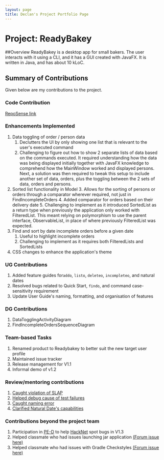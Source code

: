 ```yaml
---
layout: page
title: Declan's Project Portfolio Page
---
```


# Project: ReadyBakey

##Overview
ReadyBakey is a desktop app for small bakers.  The user interacts with it using a CLI, and it has a GUI created with JavaFX. It is written in Java, and has about 10 kLoC.

## Summary of Contributions
Given below are my contributions to the project.

### Code Contribution
[RepoSense link](https://nus-cs2103-ay2122s2.github.io/tp-dashboard/?search=declanleeler&breakdown=true&sort=groupTitle&sortWithin=title&since=2022-02-18&timeframe=commit&mergegroup=&groupSelect=groupByRepos&checkedFileTypes=docs~functional-code~test-code~other&tabOpen=true&tabType=authorship&tabAuthor=declanleeler&tabRepo=AY2122S2-CS2103-F09-4%2Ftp%5Bmaster%5D&authorshipIsMergeGroup=false&authorshipFileTypes=docs~functional-code~test-code~other&authorshipIsBinaryFileTypeChecked=false)

### Enhancements Implemented
1. Data toggling of order / person data
   1. Declutters the UI by only showing one list that is relevant to the user's executed command
   2. Challenging to figure out how to show 2 separate lists of data based on the commands executed. It required understanding how the data was being displayed initially together with JavaFX knowledge to
      comprehend how the MainWindow worked and displayed persons. Next, a solution was then required to tweak this setup to include another
      set of data, orders, plus the toggling between the 2 sets of data, orders and persons.
2. Sorted list functionality in Model
   3. Allows for the sorting of persons or orders through a comparator wherever required, not just in FindIncompleteOrders
   4. Added comparator for orders based on their delivery date 
   5. Challenging to implement as it introduced SortedList as a return type when previously the application only worked with FilteredList.
      This meant relying on polymorphism to use the parent interface, ObservableList, in place of where previously FilteredList was expected.
3. Find and sort by date incomplete orders before a given date
   1. Useful to highlight incomplete orders
   2. Challenging to implement as it requires both FilteredLists and SortedLists
4. CSS changes to enhance the application's theme  

### UG Contributions
1. Added feature guides for`addo`, `listo`, `deleteo`, `incompleteo`, and natural dates  
2. Resolved bugs related to Quick Start, `findo`, and command case-sensitivity requirement
3. Update User Guide's naming, formatting, and organisation of features

### DG Contributions
1. DataTogglingActivityDiagram
2. FindIncompleteOrdersSequenceDiagram

### Team-based Tasks
1. Renamed product to Readybakey to better suit the new target user profile
2. Maintained issue tracker
3. Release management for V1.1
4. Informal demo of v1.2

### Review/mentoring contributions
1. [Caught violation of SLAP](https://github.com/AY2122S2-CS2103-F09-4/tp/pull/234)
2. [Helped debug cause of test failures](https://github.com/AY2122S2-CS2103-F09-4/tp/pull/117)
3. [Caught naming error](https://github.com/AY2122S2-CS2103-F09-4/tp/pull/235)
4. [Clarified Natural Date's capabilities](https://github.com/AY2122S2-CS2103-F09-4/tp/pull/141)

### Contributions beyond the project team
1. Participation in [PE-D](https://github.com/declanleeler/ped/issues) to help [HackNet](https://github.com/AY2122S2-CS2103T-W13-3/tp) spot bugs in V1.3
2. Helped classmate who had issues launching jar application [(Forum issue here)](https://github.com/nus-cs2103-AY2122S2/forum/issues/156#issuecomment-1040412152)
3. Helped classmate who had issues with Gradle Checkstyles [(Forum issue here)](https://github.com/nus-cs2103-AY2122S2/forum/issues/95#issuecomment-1029092057)

   